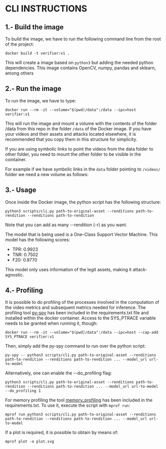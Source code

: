 # CLI INSTRUCTIONS

## 1.- Build the image

To build the image, we have to run the following command line from the root of the project:

```
docker build -t verifier:v1 .
```

This will create a image based on `python3` but adding the needed python dependencies. This image 
contains OpenCV, numpy, pandas and sklearn, among others

## 2.- Run the image

To run the image, we have to type:

```
docker run --rm -it --volume="$(pwd)/data":/data --ipc=host verifier:v1
```

This will run the image and mount a volume with the contents of the folder /data from this repo in the folder 
`/data` of the Docker image. If you have your videos and their assets and attacks located elsewhere, it is recommended that you copy them in this structure for simplicity.

If you are using symbolic links to point the videos from the data folder to other folder, you need to mount the other folder to be visible in the cointainer.

For example if we have symbolic links in the `data` folder pointing to `/videos/` folder we need a new volume as follows:


## 3.- Usage

Once inside the Docker image, the python script has the following structure:

```
python3 scripts/cli.py path-to-original-asset --renditions path-to-rendition --renditions path-to-rendition 
```
Note that you can add as many --rendition (-r) as you want.

The model that is being used is a One-Class Support Vector Machine. This model has the following scores:

* TPR: 0.9923
* TNR: 0.7502
* F20: 0.9770

This model only uses information of the legit assets, making it attack-agnostic.
## 4.- Profiling

It is possible to do profiling of the processes involved in the computation of the video metrics and subsequent metrics needed for inference.
The profiling tool [py-spy](https://github.com/benfred/py-spy) has been included in the requirements.txt file and installed within the docker container. Access to the SYS_PTRACE variable needs to be granted when running it, though:

```
docker run --rm -it --volume="$(pwd)/data":/data --ipc=host --cap-add SYS_PTRACE verifier:v1
```

Then, simply add the py-spy command to run over the python script:

```
py-spy -- python3 scripts/cli.py path-to-original-asset --renditions path-to-rendition --renditions path-to-rendition ... --model_url url-to-model
```

Alternatively, one can enable the --do_profiling flag:

```
python3 scripts/cli.py path-to-original-asset --renditions path-to-rendition --renditions path-to-rendition ... --model_url url-to-model --do_profiling 1
```

For memory profiling the tool [memory_profiling](https://pypi.org/project/memory-profiler/) has been included in the requirements.txt. To use it, execute the script with ``` mprof run ```:

```
mprof run python3 scripts/cli.py path-to-original-asset --renditions path-to-rendition --renditions path-to-rendition ... --model_url url-to-model 
```

If a plot is required, it is possible to obtain by means of:

```
mprof plot -o plot.svg
```